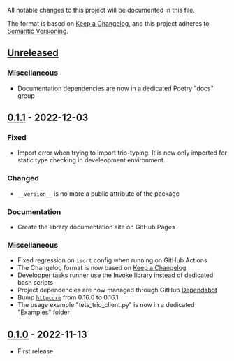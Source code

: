 All notable changes to this project will be documented in this file.

The format is based on [Keep a Changelog], and this project adheres
to [Semantic Versioning].

## [Unreleased]

### Miscellaneous

- Documentation dependencies are now in a dedicated Poetry "docs" group

## [0.1.1] - 2022-12-03

### Fixed
- Import error when trying to import trio-typing. It is now only imported for 
static type checking in develeopment environment.

### Changed
- `__version__` is no more a public attribute of the package

### Documentation
- Create the library documentation site on GitHub Pages

### Miscellaneous

- Fixed regression on `isort` config when running on GitHub Actions
- The Changelog format is now based on [Keep a Changelog]
- Developper tasks runner use the [Invoke] library instead of
dedicated bash scripts
- Project dependencies are now managed through GitHub [Dependabot] 
- Bump [`httpcore`][httpcore] from 0.16.0 to 0.16.1
- The usage example "tets_trio_client.py" is now in a dedicated "Examples" folder

## [0.1.0] - 2022-11-13

- First release.

[unreleased]: https://github.com/Elmeric/trio-engineio/compare/v0.1.1...HEAD
[0.1.1]: https://github.com/Elmeric/trio-engineio/compare/v0.1.0...v0.1.1
[0.1.0]: https://github.com/Elmeric/trio-engineio/releases/tag/v0.1.0

[Keep a Changelog]: https://keepachangelog.com/en/1.0.0/
[Semantic Versioning]: https://semver.org/spec/v2.0.0.html
[Invoke]: https://www.pyinvoke.org/
[Dependabot]: https://docs.github.com/en/code-security/dependabot/dependabot-version-updates/about-dependabot-version-updates
[httpcore]: https://www.encode.io/httpcore/
